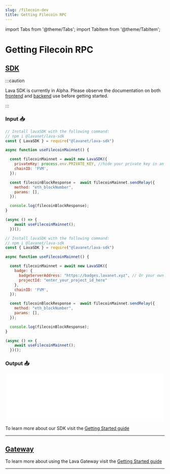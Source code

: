 ```yaml
---
slug: /filecoin-dev
title: Getting Filecoin RPC
---
```


import Tabs from '@theme/Tabs';
import TabItem from '@theme/TabItem';

# Getting Filecoin RPC

## [SDK](https://github.com/lavanet/lava-sdk)

:::caution 

Lava SDK is currently in Alpha. Please observe the documentation on both [frontend](https://docs.lavanet.xyz/sdk-frontend?utm_source=getting-filecoin-rpc&utm_medium=docs&utm_campaign=docs-to-docs) and [backend](https://docs.lavanet.xyz/sdk-backend?utm_source=getting-filecoin-rpc&utm_medium=docs&utm_campaign=docs-to-docs) use before getting started.

:::

### Input 📥

<Tabs>
<TabItem value="backend" label="BackEnd">

```jsx
// Install lavaSDK with the following command:
// npm i @lavanet/lava-sdk
const { LavaSDK } = require("@lavanet/lava-sdk")

async function useFilecoinMainnet() {

  const filecoinMainnet = await new LavaSDK({
    privateKey: process.env.PRIVATE_KEY, //hide your private key in an environmental variable
    chainID: 'FVM',
  });

  const filecoinBlockResponse =  await filecoinMainnet.sendRelay({
    method: "eth_blockNumber",
    params: [],
  });

  console.log(filecoinBlockResponse);
}

(async () => {
    await useFilecoinMainnet();
  })();
```

</TabItem>
<TabItem value="frontend" label="FrontEnd">

```jsx
// Install lavaSDK with the following command:
// npm i @lavanet/lava-sdk
const { LavaSDK } = require("@lavanet/lava-sdk")

async function useFilecoinMainnet() {

  const filecoinMainnet = await new LavaSDK({
    badge: {
      badgeServerAddress: "https://badges.lavanet.xyz", // Or your own Badge-Server URL 
      projectId: "enter_your_project_id_here" 
    },    
    chainID: 'FVM',
  });

  const filecoinBlockResponse =  await filecoinMainnet.sendRelay({
    method: "eth_blockNumber",
    params: [],
  });

  console.log(filecoinBlockResponse);
}

(async () => {
    await useFilecoinMainnet();
  })();
```
</TabItem>
</Tabs>

### Output 📤

<iframe width="100%" src="/img/chains/filecoin_call.webm" frameborder="0" allow="autoplay; encrypted-media; gyroscope; picture-in-picture" allowfullscreen></iframe>

To learn more about our SDK visit the [Getting Started guide](https://docs.lavanet.xyz/sdk-getting-started?utm_source=getting-filecoin-rpc&utm_medium=docs&utm_campaign=docs-to-docs)

<hr />

## [Gateway](https://gateway.lavanet.xyz/?utm_source=filecoin-dev&utm_medium=docs&utm_campaign=docs-to-gateway)

To learn more about using the Lava Gateway visit the [Getting Started guide](https://docs.lavanet.xyz/gateway-getting-started?utm_source=filecoin-dev&utm_medium=docs&utm_campaign=docs-to-docs)

<hr />
<br />
